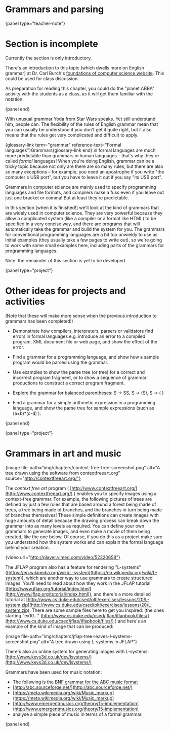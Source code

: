 # Grammars and parsing

{panel type="teacher-note"}

# Section is incomplete

Currently the section is only introductory.

There's an introduction to this topic (which dwells more on English grammar) at Dr. Carl Burch's [foundations of computer science website](http://www.cburch.com/cs/150/reading/grammar/index.html). This could be used for class discussion.

As preparation for reading this chapter, you could do the "planet ABBA" activity with the students as a class, as it will get them familiar with the notation.

{panel end}

With unusual grammar Yoda from Star Wars speaks.
Yet still understand him, people can.
The flexibility of the rules of English grammar mean that you can usually be understood if you don't get it quite right, but it also means that the rules get very complicated and difficult to apply.

{glossary-link term="grammar" reference-text="Formal languages"}Grammars{glossary-link end} in formal languages are much more predictable than grammars in human languages &ndash; that's why they're called *formal* languages!
When you're doing English, grammar can be a tricky topic because not only are there are so many rules, but there are also so many exceptions &ndash; for example, you need an apostrophe if you write "the computer's USB port", but you have to leave it out if you say "its USB port".

Grammars in computer science are mainly used to specify programming languages and file formats, and compilers make a fuss even if you leave out just one bracket or comma!
But at least they're predictable.

In this section [when it is finished!] we'll look at the kind of grammars that are widely used in computer science.
They are very powerful because they allow a complicated system (like a compiler or a format like HTML) to be specified in a very concise way, and there are programs that will automatically take the grammar and build the system for you.
The grammars for conventional programming languages are a bit too unwieldy to use as initial examples (they usually take a few pages to write out), so we're going to work with some small examples here, including parts of the grammars for programming languages.

Note: the remainder of this section is yet to be developed.

{panel type="project"}

# Other ideas for projects and activities

(Note that these will make more sense when the previous introduction to grammars has been completed!)

- Demonstrate how compilers, interpreters, parsers or validators find errors in formal languages e.g. introduce an error to a compiled program, XML document file or web page, and show the effect of the error.

- Find a grammar for a programming language, and show how a sample program would be parsed using the grammar.

- Use examples to show the parse tree (or tree) for a correct and incorrect program fragment, or to show a sequence of grammar productions to construct a correct program fragment.

- Explore the grammar for balanced parentheses: S -> SS, S -> (S), S -> ( )

- Find a grammar for a simple arithmetic expression in a programming language, and show the parse tree for sample expressions (such as (a+b)\*(c-d) ).

{panel end}

{panel type="project"}

# Grammars in art and music

{image file-path="img/chapters/context-free-tree-screenshot.png" alt="A tree drawn using the software from contextfreeart.org" source="http://contextfreeart.org/"}

The *context free art* program ( [http://www.contextfreeart.org/](http://www.contextfreeart.org/) ) enables you to specify images using a context-free grammar.
For example, the following pictures of trees are defined by just a few rules that are based around a forest being made of trees, a tree being made of branches, and the branches in turn being made of branches themselves! These simple definitions can create images with huge amounts of detail because the drawing process can break down the grammar into as many levels as required.
You can define your own grammars to generate images, and even make a movie of them being created, like the one below.
Of course, if you do this as a project make sure you understand how the system works and can explain the formal language behind your creation.

{video url="http://player.vimeo.com/video/52320658"}

The JFLAP program also has a feature for rendering "L-systems" ([https://en.wikipedia.org/wiki/L-system](https://en.wikipedia.org/wiki/L-system)), which are another way to use grammars to create structured images.
You'll need to read about how they work in the JFLAP tutorial
([http://www.jflap.org/tutorial/index.html](http://www.jflap.org/tutorial/index.html)),
and there's a more detailed tutorial at [http://www.cs.duke.edu/csed/pltl/exercises/lessons/20/L-system.zip](http://www.cs.duke.edu/csed/pltl/exercises/lessons/20/L-system.zip).
There are some sample files here to get you inspired: (the ones starting "ex10..." [http://www.cs.duke.edu/csed/jflap/jflapbook/files/](http://www.cs.duke.edu/csed/jflap/jflapbook/files/) )
and here's an example of the kind of image that can be produced:

{image file-path="img/chapters/jflap-tree-leaves-l-systems-screenshot.png" alt="A tree drawn using L-systems in JFLAP"}

There's also an online system for generating images with L-systems: [http://www.kevs3d.co.uk/dev/lsystems/](http://www.kevs3d.co.uk/dev/lsystems/)

Grammars have been used for music notation:

- The following is the [BNF grammar for the ABC music format](http://web.archive.org/web/20080309023424/http://www.norbeck.nu/abc/abcbnf.htm)
- [http://abc.sourceforge.net/](http://abc.sourceforge.net/)
- [https://meta.wikimedia.org/wiki/Music_markup](https://meta.wikimedia.org/wiki/Music_markup)
- [http://www.emergentmusics.org/theory/15-implementation](http://www.emergentmusics.org/theory/15-implementation)
- analyse a simple piece of music in terms of a formal grammar.

{panel end}
